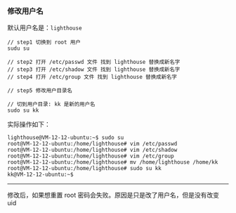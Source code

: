 ### 修改用户名

默认用户名是：`lighthouse`

```shell
// step1 切换到 root 用户
sudu su 

// step2 打开 /etc/passwd 文件 找到 lighthouse 替换成新名字
// step3 打开 /etc/shadow 文件 找到 lighthouse 替换成新名字
// step4 打开 /etc/group 文件 找到 lighthouse 替换成新名字

// step5 修改用户目录名

// 切到用户目录: kk 是新的用户名
sudo su kk
```

实际操作如下：

```shell
lighthouse@VM-12-12-ubuntu:~$ sudo su
root@VM-12-12-ubuntu:/home/lighthouse# vim /etc/passwd
root@VM-12-12-ubuntu:/home/lighthouse# vim /etc/shadow
root@VM-12-12-ubuntu:/home/lighthouse# vim /etc/group
root@VM-12-12-ubuntu:/home/lighthouse# mv /home/lighthouse /home/kk
root@VM-12-12-ubuntu:/home/lighthouse# sudo su kk
kk@VM-12-12-ubuntu:~$ 
```

---

修改后，如果想重置 root 密码会失败。原因是只是改了用户名，但是没有改变 uid
